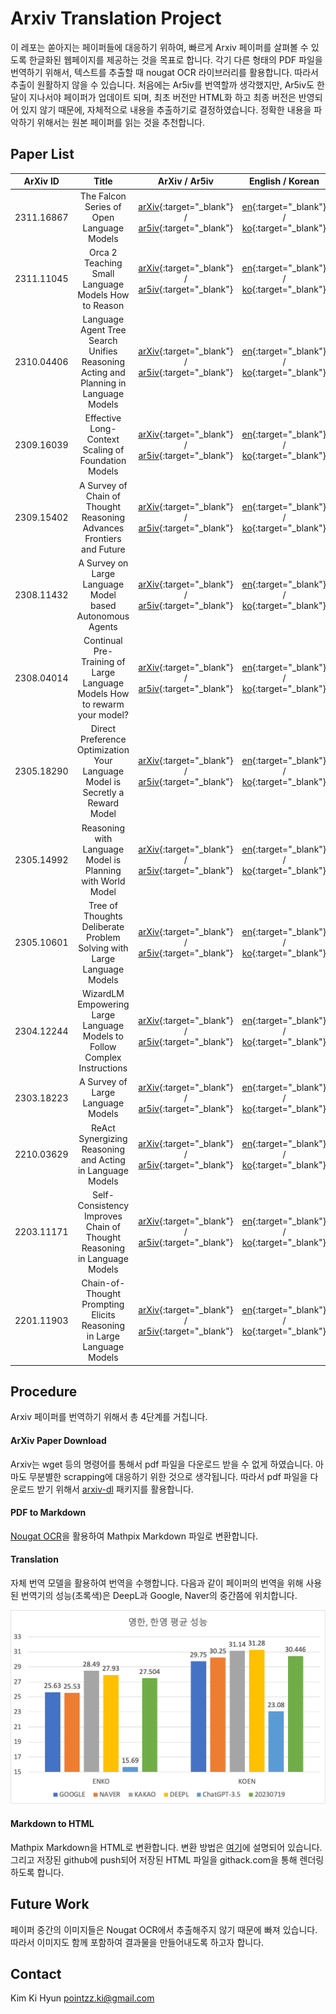 # Arxiv Translation Project

이 레포는 쏟아지는 페이퍼들에 대응하기 위하여, 빠르게 Arxiv 페이퍼를 살펴볼 수 있도록 한글화된 웹페이지를 제공하는 것을 목표로 합니다.
각기 다른 형태의 PDF 파일을 번역하기 위해서, 텍스트를 추출할 때 nougat OCR 라이브러리를 활용합니다.
따라서 추출이 원활하지 않을 수 있습니다.
처음에는 Ar5iv를 번역할까 생각했지만, Ar5iv도 한달이 지나서야 페이퍼가 업데이트 되며, 최초 버전만 HTML화 하고 최종 버전은 반영되어 있지 않기 때문에, 자체적으로 내용을 추출하기로 결정하였습니다.
정확한 내용을 파악하기 위해서는 원본 페이퍼를 읽는 것을 추천합니다.

## Paper List

| ArXiv ID | Title | ArXiv / Ar5iv | English / Korean |
|:--------:|:-----:|:-------------:|:----------------:|
| 2311.16867 | The Falcon Series of Open Language Models | [arXiv](https://arxiv.org/abs/2311.16867){:target="_blank"} / [ar5iv](https://ar5iv.org/abs/2311.16867){:target="_blank"} | [en](https://raw.githack.com/kh-kim/arxiv-translator/master/2311.16867/paper.en.html){:target="_blank"} / [ko](https://raw.githack.com/kh-kim/arxiv-translator/master/2311.16867/paper.ko.html){:target="_blank"} |
| 2311.11045 | Orca 2 Teaching Small Language Models How to Reason | [arXiv](https://arxiv.org/abs/2311.11045){:target="_blank"} / [ar5iv](https://ar5iv.org/abs/2311.11045){:target="_blank"} | [en](https://raw.githack.com/kh-kim/arxiv-translator/master/2311.11045/paper.en.html){:target="_blank"} / [ko](https://raw.githack.com/kh-kim/arxiv-translator/master/2311.11045/paper.ko.html){:target="_blank"} |
| 2310.04406 | Language Agent Tree Search Unifies Reasoning Acting and Planning in Language Models | [arXiv](https://arxiv.org/abs/2310.04406){:target="_blank"} / [ar5iv](https://ar5iv.org/abs/2310.04406){:target="_blank"} | [en](https://raw.githack.com/kh-kim/arxiv-translator/master/2310.04406/paper.en.html){:target="_blank"} / [ko](https://raw.githack.com/kh-kim/arxiv-translator/master/2310.04406/paper.ko.html){:target="_blank"} |
| 2309.16039 | Effective Long-Context Scaling of Foundation Models | [arXiv](https://arxiv.org/abs/2309.16039){:target="_blank"} / [ar5iv](https://ar5iv.org/abs/2309.16039){:target="_blank"} | [en](https://raw.githack.com/kh-kim/arxiv-translator/master/2309.16039/paper.en.html){:target="_blank"} / [ko](https://raw.githack.com/kh-kim/arxiv-translator/master/2309.16039/paper.ko.html){:target="_blank"} |
| 2309.15402 | A Survey of Chain of Thought Reasoning Advances Frontiers and Future | [arXiv](https://arxiv.org/abs/2309.15402){:target="_blank"} / [ar5iv](https://ar5iv.org/abs/2309.15402){:target="_blank"} | [en](https://raw.githack.com/kh-kim/arxiv-translator/master/2309.15402/paper.en.html){:target="_blank"} / [ko](https://raw.githack.com/kh-kim/arxiv-translator/master/2309.15402/paper.ko.html){:target="_blank"} |
| 2308.11432 | A Survey on Large Language Model based Autonomous Agents | [arXiv](https://arxiv.org/abs/2308.11432){:target="_blank"} / [ar5iv](https://ar5iv.org/abs/2308.11432){:target="_blank"} | [en](https://raw.githack.com/kh-kim/arxiv-translator/master/2308.11432/paper.en.html){:target="_blank"} / [ko](https://raw.githack.com/kh-kim/arxiv-translator/master/2308.11432/paper.ko.html){:target="_blank"} |
| 2308.04014 | Continual Pre-Training of Large Language Models How to rewarm your model? | [arXiv](https://arxiv.org/abs/2308.04014){:target="_blank"} / [ar5iv](https://ar5iv.org/abs/2308.04014){:target="_blank"} | [en](https://raw.githack.com/kh-kim/arxiv-translator/master/2308.04014/paper.en.html){:target="_blank"} / [ko](https://raw.githack.com/kh-kim/arxiv-translator/master/2308.04014/paper.ko.html){:target="_blank"} |
| 2305.18290 | Direct Preference Optimization Your Language Model is Secretly a Reward Model | [arXiv](https://arxiv.org/abs/2305.18290){:target="_blank"} / [ar5iv](https://ar5iv.org/abs/2305.18290){:target="_blank"} | [en](https://raw.githack.com/kh-kim/arxiv-translator/master/2305.18290/paper.en.html){:target="_blank"} / [ko](https://raw.githack.com/kh-kim/arxiv-translator/master/2305.18290/paper.ko.html){:target="_blank"} |
| 2305.14992 | Reasoning with Language Model is Planning with World Model | [arXiv](https://arxiv.org/abs/2305.14992){:target="_blank"} / [ar5iv](https://ar5iv.org/abs/2305.14992){:target="_blank"} | [en](https://raw.githack.com/kh-kim/arxiv-translator/master/2305.14992/paper.en.html){:target="_blank"} / [ko](https://raw.githack.com/kh-kim/arxiv-translator/master/2305.14992/paper.ko.html){:target="_blank"} |
| 2305.10601 | Tree of Thoughts Deliberate Problem Solving with Large Language Models | [arXiv](https://arxiv.org/abs/2305.10601){:target="_blank"} / [ar5iv](https://ar5iv.org/abs/2305.10601){:target="_blank"} | [en](https://raw.githack.com/kh-kim/arxiv-translator/master/2305.10601/paper.en.html){:target="_blank"} / [ko](https://raw.githack.com/kh-kim/arxiv-translator/master/2305.10601/paper.ko.html){:target="_blank"} |
| 2304.12244 | WizardLM Empowering Large Language Models to Follow Complex Instructions | [arXiv](https://arxiv.org/abs/2304.12244){:target="_blank"} / [ar5iv](https://ar5iv.org/abs/2304.12244){:target="_blank"} | [en](https://raw.githack.com/kh-kim/arxiv-translator/master/2304.12244/paper.en.html){:target="_blank"} / [ko](https://raw.githack.com/kh-kim/arxiv-translator/master/2304.12244/paper.ko.html){:target="_blank"} |
| 2303.18223 | A Survey of Large Language Models | [arXiv](https://arxiv.org/abs/2303.18223){:target="_blank"} / [ar5iv](https://ar5iv.org/abs/2303.18223){:target="_blank"} | [en](https://raw.githack.com/kh-kim/arxiv-translator/master/2303.18223/paper.en.html){:target="_blank"} / [ko](https://raw.githack.com/kh-kim/arxiv-translator/master/2303.18223/paper.ko.html){:target="_blank"} |
| 2210.03629 | ReAct Synergizing Reasoning and Acting in Language Models | [arXiv](https://arxiv.org/abs/2210.03629){:target="_blank"} / [ar5iv](https://ar5iv.org/abs/2210.03629){:target="_blank"} | [en](https://raw.githack.com/kh-kim/arxiv-translator/master/2210.03629/paper.en.html){:target="_blank"} / [ko](https://raw.githack.com/kh-kim/arxiv-translator/master/2210.03629/paper.ko.html){:target="_blank"} |
| 2203.11171 | Self-Consistency Improves Chain of Thought Reasoning in Language Models | [arXiv](https://arxiv.org/abs/2203.11171){:target="_blank"} / [ar5iv](https://ar5iv.org/abs/2203.11171){:target="_blank"} | [en](https://raw.githack.com/kh-kim/arxiv-translator/master/2203.11171/paper.en.html){:target="_blank"} / [ko](https://raw.githack.com/kh-kim/arxiv-translator/master/2203.11171/paper.ko.html){:target="_blank"} |
| 2201.11903 | Chain-of-Thought Prompting Elicits Reasoning in Large Language Models | [arXiv](https://arxiv.org/abs/2201.11903){:target="_blank"} / [ar5iv](https://ar5iv.org/abs/2201.11903){:target="_blank"} | [en](https://raw.githack.com/kh-kim/arxiv-translator/master/2201.11903/paper.en.html){:target="_blank"} / [ko](https://raw.githack.com/kh-kim/arxiv-translator/master/2201.11903/paper.ko.html){:target="_blank"} |

## Procedure

Arxiv 페이퍼를 번역하기 위해서 총 4단계를 거칩니다.

#### ArXiv Paper Download

Arxiv는 wget 등의 명령어를 통해서 pdf 파일을 다운로드 받을 수 없게 하였습니다.
아마도 무분별한 scrapping에 대응하기 위한 것으로 생각됩니다.
따라서 pdf 파일을 다운로드 받기 위해서 [arxiv-dl](https://pypi.org/project/arxiv-dl/) 패키지를 활용합니다.

#### PDF to Markdown

[Nougat OCR](https://github.com/facebookresearch/nougat)을 활용하여 Mathpix Markdown 파일로 변환합니다.

#### Translation

자체 번역 모델을 활용하여 번역을 수행합니다.
다음과 같이 페이퍼의 번역을 위해 사용된 번역기의 성능(초록색)은 DeepL과 Google, Naver의 중간쯤에 위치합니다.

![NMT Evaluation Results](assets/nmt_eval.png)

#### Markdown to HTML

Mathpix Markdown을 HTML로 변환합니다.
변환 방법은 [여기](https://github.com/Mathpix/mathpix-markdown-it/tree/master?tab=readme-ov-file#using-mathpix-markdown-it-in-web-browsers)에 설명되어 있습니다.
그리고 저장된 github에 push되어 저장된 HTML 파일을 githack.com을 통해 렌더링하도록 합니다.

## Future Work

페이퍼 중간의 이미지들은 Nougat OCR에서 추출해주지 않기 때문에 빠져 있습니다.
따라서 이미지도 함께 포함하여 결과물을 만들어내도록 하고자 합니다.

## Contact

Kim Ki Hyun
pointzz.ki@gmail.com